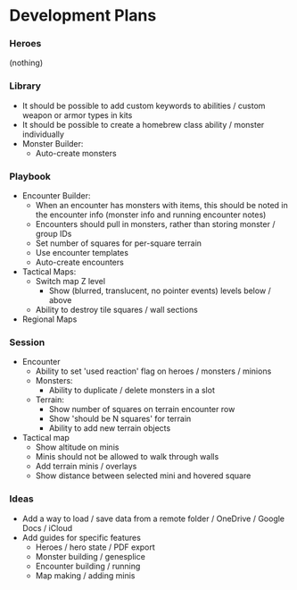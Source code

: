 # Development Plans

### Heroes

(nothing)

### Library

* It should be possible to add custom keywords to abilities / custom weapon or armor types in kits
* It should be possible to create a homebrew class ability / monster individually
* Monster Builder:
  * Auto-create monsters

### Playbook

* Encounter Builder:
  * When an encounter has monsters with items, this should be noted in the encounter info (monster info and running encounter notes)
  * Encounters should pull in monsters, rather than storing monster / group IDs
  * Set number of squares for per-square terrain
  * Use encounter templates
  * Auto-create encounters
* Tactical Maps:
  * Switch map Z level
    * Show (blurred, translucent, no pointer events) levels below / above
  * Ability to destroy tile squares / wall sections
* Regional Maps

### Session

* Encounter
  * Ability to set 'used reaction' flag on heroes / monsters / minions
  * Monsters:
    * Ability to duplicate / delete monsters in a slot
  * Terrain:
    * Show number of squares on terrain encounter row
    * Show 'should be N squares' for terrain
    * Ability to add new terrain objects
* Tactical map
  * Show altitude on minis
  * Minis should not be allowed to walk through walls
  * Add terrain minis / overlays
  * Show distance between selected mini and hovered square

### Ideas

* Add a way to load / save data from a remote folder / OneDrive / Google Docs / iCloud
* Add guides for specific features
  * Heroes / hero state / PDF export
  * Monster building / genesplice
  * Encounter building / running
  * Map making / adding minis

